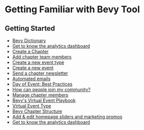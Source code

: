 # Getting Familiar with Bevy Tool

## Getting Started


- [Bevy Dictionary](https://help.bevylabs.com/article/452-bevy-dictionary)
- [Get to know the analytics dashboard]()
- [Create a Chapter](https://help.bevylabs.com/article/454-create-a-chapter)
- [Add chapter team members]()
- [Create a new event type](https://help.bevylabs.com/article/357-create-a-new-event-type)
- [Create a new event](https://help.bevylabs.com/article/344-create-a-new-event)
- [Send a chapter newsletter](https://help.bevylabs.com/article/358-send-a-chapter-newsletter)
- [Automated emails](https://help.bevylabs.com/article/391-automated-emails)
- [Day of Event: Best Practices](https://help.bevylabs.com/article/392-day-of-event-best-practices)
- [How can people join my community?](https://help.bevylabs.com/article/402-how-can-people-join-my-community)
- [Manage chapter members](https://help.bevylabs.com/article/389-manage-chapter-members)
- [Bevy's Virtual Event Playbook](https://help.bevylabs.com/article/430-virtual-event-playbook)
- [Virtual Event Type](https://help.bevylabs.com/article/428-virtual-event-type)
- [Bevy Chapter Structure](https://help.bevylabs.com/article/459-bevy-chapter-structure)
- [Add & edit homepage sliders and marketing promos](https://help.bevylabs.com/article/338-add-and-edit-homepage-and-marketing-sliders)
- [Get to know the analytics dashboard](https://help.bevylabs.com/article/388-get-to-know-the-analytics-dashboard)
